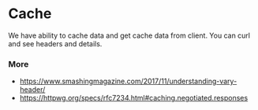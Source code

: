 # Cache
We have ability to cache data and get cache data from client. You can curl and see headers and details.

### More
* https://www.smashingmagazine.com/2017/11/understanding-vary-header/  
* https://httpwg.org/specs/rfc7234.html#caching.negotiated.responses